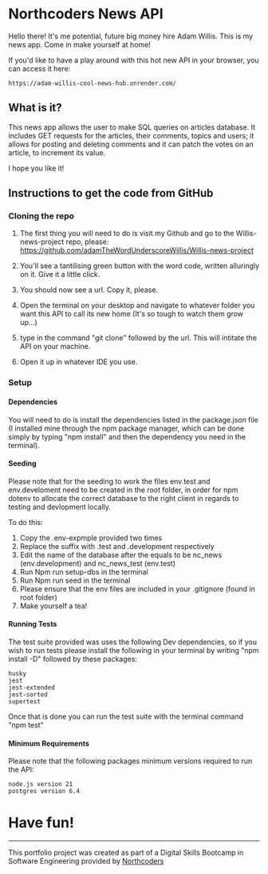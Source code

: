 # Northcoders News API

Hello there! It's me potential, future big money hire Adam Willis. This is my news app. Come in make yourself at home!

If you'd like to have a play around with this hot new API in your browser, you can access it here:

    https://adam-willis-cool-news-hub.onrender.com/

## What is it?
This news app allows the user to make SQL queries on articles database. It includes GET requests for the articles, their comments, topics and users; it allows for posting and deleting comments and it can patch the votes on an article, to increment its value.

I hope you like it!


## Instructions to get the code from GitHub

### Cloning the repo
1. The first thing you will need to do is visit my Github and go to the Willis-news-project repo, please:
     https://github.com/adamTheWordUnderscoreWillis/Willis-news-project

2. You'll see a tantilising green button with the word code, written alluringly on it. Give it a little click.
3. You should now see a url. Copy it, please.
4. Open the terminal on your desktop and navigate to whatever folder you want this API to call its new home (It's so tough to watch them grow up...)
5. type in the command "git clone" followed by the url. This will intitate the API on your machine.
6. Open it up in whatever IDE you use.

### Setup

#### Dependencies
You will need to do is install the dependencies listed in the package.json file (I installed mine through the npm package manager, which can be done simply by typing "npm install" and then the dependency you need in the terminal).

#### Seeding
Please note that for the seeding to work the files env.test and env.develoment need to be created in the root folder, in order for npm dotenv to allocate the correct database to the right client in regards to testing and devlopment locally.

To do this:
1. Copy the .env-expmple provided two times
2. Replace the suffix with .test and .development respectively
3. Edit the name of the database after the equals to be nc_news (env.development) and nc_news_test (env.test)
4. Run Npm run setup-dbs in the terminal
5. Run Npm run seed in the terminal
6. Please ensure that the env files are included in your .gitignore (found in root folder)
7. Make yourself a tea!

#### Running Tests
The test suite provided was uses the following Dev dependencies, so if you wish to run tests please install the following in your terminal by writing "npm install -D" followed by these packages:

    husky
    jest
    jest-extended
    jest-sorted
    supertest

Once that is done you can run the test suite with the terminal command "npm test"

#### Minimum Requirements
Please note that the following packages minimum versions required to run the API:

    node.js version 21
    postgres version 6.4

# Have fun!
--- 

This portfolio project was created as part of a Digital Skills Bootcamp in Software Engineering provided by [Northcoders](https://northcoders.com/)
